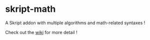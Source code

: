 # skript-math

A Skript addon with multiple algorithms and math-related syntaxes !

Check out the [wiki](https://github.com/Syst3ms/Skuared/wiki) for more detail !
